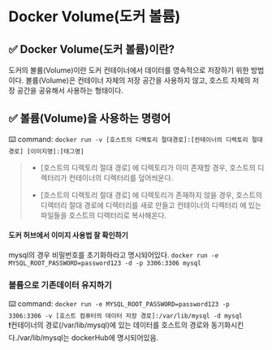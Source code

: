 # Docker Volume(도커 볼륨)
## ✅ Docker Volume(도커 볼륨)이란?
도커의 볼륨(Volume)이란 도커 컨테이너에서 데이터를 영속적으로 저장하기 위한 방법이다. 볼륨(Volume)은 컨테이너 자체의 저장 공간을 사용하지 않고, 호스트 자체의 저장 공간을 공유해서 사용하는 형태이다.

## ✅ 볼륨(Volume)을 사용하는 명령어
⌨️ command: `docker run -v [호스트의 디렉토리 절대경로]:[컨테이너의 디렉토리 절대경로] [이미지명]:[태그명]`
> + [호스트의 디렉토리 절대 경로] 에 디렉토리가 이미 존재할 경우, 호스트의 디렉터리가 컨테이너의 디렉터리를 덮어씌운다.  
>
> 
> + [호스트의 디렉토리 절대 경로] 에 디렉토리가 존재하지 않을 경우, 호스트의 디렉터리 절대 경로에 디렉터리를 새로 만들고 컨테이너의 디렉터리
에 있는 파일들을 호스트의 디렉터리로 복사해온다.

#### 도커 허브에서 이미지 사용법 잘 확인하기
mysql의 경우 비밀번호를 초기화하라고 명시되어있다.
`docker run -e MYSQL_ROOT_PASSWORD=password123 -d -p 3306:3306 mysql`

### 볼륨으로 기존데이터 유지하기
⌨️ command: `docker run -e MYSQL_ROOT_PASSWORD=password123 -p 3306:3306 -v [호스트 컴퓨터의 데이터 저장 경로]:/var/lib/mysql -d mysql`  
❗컨테이너의 경로(/var/lib/mysql)에 있는 데이터를 호스트의 경로와 동기화시킨다./var/lib/mysql는 dockerHub에 명시되어있음.




